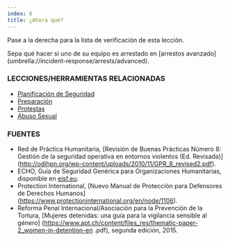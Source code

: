 ```yaml
---
index: 6
title: ¿Ahora qué?
---
```

Pase a la derecha para la lista de verificación de esta lección.

Sepa qué hacer si uno de su equipo es arrestado en [arrestos avanzado] (umbrella://incident-response/arrests/advanced).

### LECCIONES/HERRAMIENTAS RELACIONADAS

*   [Planificación de Seguridad](umbrella://assess-your-risk/security-planning)
*   [Preparación](umbrella://travel/preparation)
*   [Protestas](umbrella://work/protests/advanced)
* [Abuso Sexual](umbrella://incident-response/sexual-assault)

### FUENTES

*   Red de Práctica Humanitaria, [Revisión de Buenas Prácticas Número 8: Gestión de la seguridad operativa en entornos violentos (Ed. Revisada)] (http://odihpn.org/wp-content/uploads/2010/11/GPR_8_revised2.pdf).
*   ECHO, Guía de Seguridad Genérica para Organizaciones Humanitarias, disponible en [eisf.eu](https://www.eisf.eu/library/generic-security-guide-for-humanitarian-organisations/).
*   Protection International, [Nuevo Manual de Protección para Defensores de Derechos Humanos] (https://www.protectioninternational.org/en/node/1106).
*   Reforma Penal Internacional/Asociación para la Prevención de la Tortura, [Mujeres detenidas: una guía para la vigilancia sensible al género] (https://www.apt.ch/content/files_res/thematic-paper-2_women-in-detention-en .pdf), segunda edición, 2015.